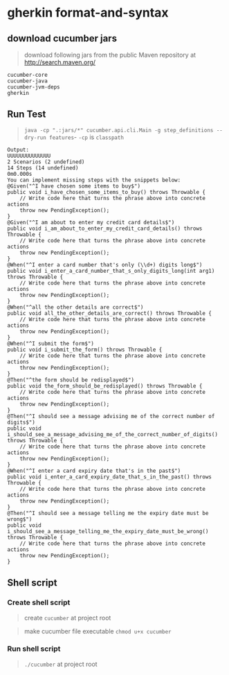 # gherkin format-and-syntax

## download cucumber jars

> download following jars from the public Maven repository at http://search.maven.org/

```
cucumber-core
cucumber-java
cucumber-jvm-deps
gherkin
```

## Run Test

> `​java -cp ".:jars/*" cucumber.api.cli.Main -g step_definitions --dry-run features​` - `-cp` is `classpath`

```
Output: 
UUUUUUUUUUUUUU
2 Scenarios (2 undefined)
14 Steps (14 undefined)
0m0.000s
You can implement missing steps with the snippets below:
@Given("^I have chosen some items to buy$")
public void i_have_chosen_some_items_to_buy() throws Throwable {
    // Write code here that turns the phrase above into concrete actions
    throw new PendingException();
}
@Given("^I am about to enter my credit card details$")
public void i_am_about_to_enter_my_credit_card_details() throws Throwable {
    // Write code here that turns the phrase above into concrete actions
    throw new PendingException();
}
@When("^I enter a card number that's only (\\d+) digits long$")
public void i_enter_a_card_number_that_s_only_digits_long(int arg1) throws Throwable {
    // Write code here that turns the phrase above into concrete actions
    throw new PendingException();
}
@When("^all the other details are correct$")
public void all_the_other_details_are_correct() throws Throwable {
    // Write code here that turns the phrase above into concrete actions
    throw new PendingException();
}
@When("^I submit the form$")
public void i_submit_the_form() throws Throwable {
    // Write code here that turns the phrase above into concrete actions
    throw new PendingException();
}
@Then("^the form should be redisplayed$")
public void the_form_should_be_redisplayed() throws Throwable {
    // Write code here that turns the phrase above into concrete actions
    throw new PendingException();
}
@Then("^I should see a message advising me of the correct number of digits$")
public void i_should_see_a_message_advising_me_of_the_correct_number_of_digits() throws Throwable {
    // Write code here that turns the phrase above into concrete actions
    throw new PendingException();
}
@When("^I enter a card expiry date that's in the past$")
public void i_enter_a_card_expiry_date_that_s_in_the_past() throws Throwable {
    // Write code here that turns the phrase above into concrete actions
    throw new PendingException();
}
@Then("^I should see a message telling me the expiry date must be wrong$")
public void i_should_see_a_message_telling_me_the_expiry_date_must_be_wrong() throws Throwable {
    // Write code here that turns the phrase above into concrete actions
    throw new PendingException();
}
```

## Shell script

### Create shell script

> create `cucumber` at project root

> make cucumber file executable `chmod u+x cucumber`

### Run shell script

> `./cucumber` at project root

